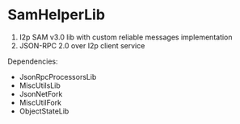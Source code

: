 # SamHelperLib
1. I2p SAM v3.0 lib with custom reliable messages implementation
2. JSON-RPC 2.0 over I2p client service

Dependencies:
* JsonRpcProcessorsLib
* MiscUtilsLib
* JsonNetFork
* MiscUtilFork
* ObjectStateLib
